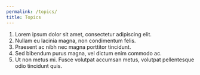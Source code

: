 ```yaml
---
permalink: /topics/
title: Topics
---
```


1.  Lorem ipsum dolor sit amet, consectetur adipiscing elit.
2.  Nullam eu lacinia magna, non condimentum felis. 
3.  Praesent ac nibh nec magna porttitor tincidunt. 
4.  Sed bibendum purus magna, vel dictum enim commodo ac.
5.  Ut non metus mi. Fusce volutpat accumsan metus, volutpat pellentesque odio tincidunt quis. 
